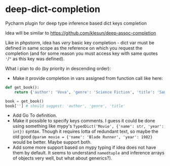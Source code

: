 # deep-dict-completion
Pycharm plugin for deep type inference based dict keys completion

Idea will be similar to https://github.com/klesun/deep-assoc-completion

Like in phpstorm, idea has _very_ basic key completion - dict var must be defined in same scope as the reference on which you request the completion (and for some reason you must access key with same quotes `'`/`"` as this key was defined).

What i plan to do (by priority in descending order):
- Make it provide completion in vars assigned from function call like here:
```python
def get_book():
    return {'author': 'Vova', 'genre': 'Science Fiction', 'title': 'Sand-Hill'}

book = get_book()
book[''] # should suggest: 'author', 'genre', 'title'
```
- Add Go To definition.
- Make it possible to specify keys comments. I guess it could be done using something like mypy's `TypedDict('Movie', {'name': str, 'year': int})` syntax. Though it requires lotta of redundant text, so maybe the old good `@param movie = {'name': 'Blade Runner', 'year': 1982}` would be better. Maybe support both.
- Add some more support based on mypy typing if idea does not have them by default. It seems to understand `namedtuple` and inference arrays of objects very well, but what about generics?).
